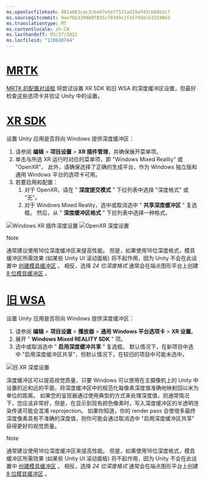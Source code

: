 ```yaml
---
ms.openlocfilehash: 481a063cac3cb4d7e5ef7521ad19af43cb68e2cf
ms.sourcegitcommit: 9ae76b339968f035c703d9c1fe57ddecb33198e3
ms.translationtype: MT
ms.contentlocale: zh-CN
ms.lasthandoff: 05/27/2021
ms.locfileid: "110630744"
---
```

# <a name="mrtk"></a>[MRTK](#tab/mrtk)
<!-- NEVER CHANGE THE ABOVE LINE! -->

[MRTK 的配置对话框](/windows/mixed-reality/mrtk-unity/configuration/mrtk-configuration-dialog) 将尝试设置 XR SDK 和旧 WSA 的深度缓冲区设置，但最好检查这些选项卡并验证 Unity 中的设置。

# <a name="xr-sdk"></a>[XR SDK](#tab/xr)
<!-- NEVER CHANGE THE ABOVE LINE! -->

设置 Unity 应用是否将向 Windows 提供深度缓冲区：

1. 请参阅 **编辑**  >  **项目设置**  >  **XR 插件管理**，并确保展开菜单项。
2. 单击与所选 XR 运行时对应的菜单项，即 "Windows Mixed Reality" 或 "OpenXR"。 此外，请确保选择了正确的生成平台，作为 Windows 独立版和通用 Windows 平台的选项卡可用。
3. 若要启用和配置：
    1. 对于 OpenXR，请在 " **深度提交模式** " 下拉列表中选择 "深度格式" 或 "无"。
    2. 对于 Windows Mixed Reality，选中或取消选中 " **共享深度缓冲区** " 复选框。 然后，从 " **深度缓冲区格式** " 下拉列表中选择一种格式。

![Windows XR 插件深度设置 ](../../images/xrsdk-winxr-depth.png)
 ![ OpenXR 深度设置](../../images/xrsdk-openxr-depth.png)

> [!NOTE]
> 通常建议使用16位深度缓冲区来提高性能。 但是，如果使用16位深度格式，模具缓冲区所需效果 (如某些 Unity UI 滚动面板) 将不起作用，因为 Unity 不会在此设置中 [创建模具缓冲区](https://docs.unity3d.com/ScriptReference/RenderTexture-depth.html) 。 相反，选择 *24 位深度格式* 通常会在端点图形平台上创建 [8 位模具缓冲区](https://docs.unity3d.com/Manual/SL-Stencil.html) 。

# <a name="legacy-wsa"></a>[旧 WSA](#tab/wsa)
<!-- NEVER CHANGE THE ABOVE LINE! -->

设置 Unity 应用是否将向 Windows 提供深度缓冲区：

1. 请参阅 **编辑**  >  **项目设置**  >  **播放器**  >  **通用 Windows 平台选项卡**  >  **XR 设置**。
2. 展开 " **Windows Mixed REALITY SDK** " 项。
3. 选中或取消选中 " **启用深度缓冲共享** " 复选框。 默认情况下，在新项目中选中 "启用深度缓冲区共享"，但默认情况下，在较旧的项目中可能未选中。

![旧 XR 深度设置](../../images/wmr-depth.png)

深度缓冲区可以提高视觉质量，只要 Windows 可以使用在主摄像机上的 Unity 中设置的近和远的平面，将深度缓冲区中的规范化每像素深度值准确地映射回以米为单位的距离。 如果您的呈现器通过使用典型的方式来处理深度值，则通常情况下，您应该非常好，但是，在显示到现有颜色像素时，写入深度缓冲区的半透明渲染传递可能会混淆 reprojection。  如果你知道，你的 render pass 会使很多最终深度像素具有不准确的深度值，则你可能会通过取消选中 "启用深度缓冲区共享" 获得更好的视觉质量。

> [!NOTE]
> 通常建议使用16位深度缓冲区来提高性能。 但是，如果使用16位深度格式，模具缓冲区所需效果 (如某些 Unity UI 滚动面板) 将不起作用，因为 Unity 不会在此设置中 [创建模具缓冲区](https://docs.unity3d.com/ScriptReference/RenderTexture-depth.html) 。 相反，选择 *24 位深度格式* 通常会在端点图形平台上创建 [8 位模具缓冲区](https://docs.unity3d.com/Manual/SL-Stencil.html) 。